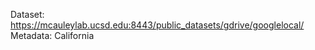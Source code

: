 Dataset: https://mcauleylab.ucsd.edu:8443/public_datasets/gdrive/googlelocal/
Metadata: California 
